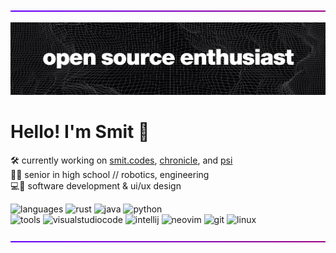 ![Gradient Divier](gradient_divider_1200x5.gif)

![Github Banner](github_banner.jpg "Github Banner")

# Hello! I'm Smit 👋
🛠️ currently working on [smit.codes](https://github.com/smit4k/smit.codes), [chronicle](https://github.com/smit4k/chronicle), and [psi](https://github.com/smit4k/psi) <br> 🧑‍🎓 senior in high school // robotics, engineering <br> 💻🎨 software development & ui/ux design

![languages](https://img.shields.io/static/v1?label=&message=Languages:&color=555&style=flat-square)
![rust](https://img.shields.io/static/v1?logo=rust&label=&message=Rust&color=111&logoColor=AAA&style=flat-square)
![java](https://img.shields.io/static/v1?logo=openjdk&label=&message=Java&color=111&logoColor=AAA&style=flat-square)
![python](https://img.shields.io/static/v1?logo=python&label=&message=Python&color=111&logoColor=AAA&style=flat-square)
<br>
![tools](https://img.shields.io/static/v1?label=&message=Tools:&color=555&style=flat-square)
![visualstudiocode](https://img.shields.io/static/v1?logo=visual-studio-code&label=&message=Visual%20Studio%20Code&color=111&logoColor=AAA&style=flat-square)
![intellij](https://img.shields.io/static/v1?logo=intellij-idea&label=&message=IntelliJ%20IDEs&color=111&logoColor=AAA&style=flat-square)
![neovim](https://img.shields.io/static/v1?logo=neovim&label=&message=NeoVim&color=111&logoColor=AAA&style=flat-square)
![git](https://img.shields.io/static/v1?logo=git&label=&message=Git&color=111&logoColor=AAA&style=flat-square)
![linux](https://img.shields.io/static/v1?logo=linux&label=&message=Linux&color=111&logoColor=AAA&style=flat-square)

![Gradient Divier](gradient_divider_1200x5.gif)
